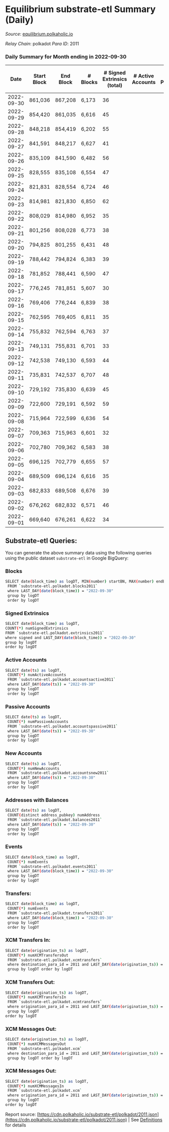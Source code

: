 # Equilibrium substrate-etl Summary (Daily)

_Source_: [equilibrium.polkaholic.io](https://equilibrium.polkaholic.io)

*Relay Chain*: polkadot
*Para ID*: 2011



### Daily Summary for Month ending in 2022-09-30


| Date | Start Block | End Block | # Blocks | # Signed Extrinsics (total) | # Active Accounts | # Passive | # New | # Addresses with Balances | # Events | # Transfers | # XCM Transfers In | # XCM Transfers Out | # XCM In | # XCM Out | Issues | 
| ---- | ----------- | --------- | -------- | --------------------------- | ----------------- | --------- | ----- | ------------------------- | -------- | ----------- | ------------------ | ------------------- | -------- | --------- | ------ |
| 2022-09-30 | 861,036 | 867,208 | 6,173 | 36 |  |  |  | 7,522 | 132,007 |   |   |   |  |  |  |
| 2022-09-29 | 854,420 | 861,035 | 6,616 | 45 |  |  |  |  | 147,046 |   |   |   |  |  |  |
| 2022-09-28 | 848,218 | 854,419 | 6,202 | 55 |  |  |  |  | 133,335 |   |   |   |  |  |  |
| 2022-09-27 | 841,591 | 848,217 | 6,627 | 41 |  |  |  |  | 147,365 |   |   |   |  |  |  |
| 2022-09-26 | 835,109 | 841,590 | 6,482 | 56 |  |  |  |  | 142,614 |   |   |   |  |  |  |
| 2022-09-25 | 828,555 | 835,108 | 6,554 | 47 |  |  |  |  | 145,004 |   |   |   |  |  |  |
| 2022-09-24 | 821,831 | 828,554 | 6,724 | 46 |  |  |  |  | 150,556 |   |   |   |  |  |  |
| 2022-09-23 | 814,981 | 821,830 | 6,850 | 62 |  |  |  |  | 153,796 |   |   |   |  |  |  |
| 2022-09-22 | 808,029 | 814,980 | 6,952 | 35 |  |  |  |  | 157,007 |   |   |   |  |  |  |
| 2022-09-21 | 801,256 | 808,028 | 6,773 | 38 |  |  |  |  | 151,279 |   |   |   |  |  |  |
| 2022-09-20 | 794,825 | 801,255 | 6,431 | 48 |  |  |  | 7,522 | 140,346 |   |   |   |  |  |  |
| 2022-09-19 | 788,442 | 794,824 | 6,383 | 39 |  |  |  | 7,522 | 139,704 |   |   |   |  |  |  |
| 2022-09-18 | 781,852 | 788,441 | 6,590 | 47 |  |  |  | 7,521 | 145,543 |   |   |   |  |  |  |
| 2022-09-17 | 776,245 | 781,851 | 5,607 | 30 |  |  |  |  | 125,413 |   |   |   |  |  |  |
| 2022-09-16 | 769,406 | 776,244 | 6,839 | 38 |  |  |  |  | 155,210 |   |   |   |  |  |  |
| 2022-09-15 | 762,595 | 769,405 | 6,811 | 35 |  |  |  |  | 154,540 |   |   |   |  |  |  |
| 2022-09-14 | 755,832 | 762,594 | 6,763 | 37 |  |  |  |  | 153,467 |   |   |   |  |  |  |
| 2022-09-13 | 749,131 | 755,831 | 6,701 | 33 |  |  |  |  | 151,561 |   |   |   |  |  |  |
| 2022-09-12 | 742,538 | 749,130 | 6,593 | 44 |  |  |  |  | 149,664 |   |   |   |  |  |  |
| 2022-09-11 | 735,831 | 742,537 | 6,707 | 48 |  |  |  |  | 152,254 |   |   |   |  |  |  |
| 2022-09-10 | 729,192 | 735,830 | 6,639 | 45 |  |  |  |  | 150,705 |   |   |   |  |  |  |
| 2022-09-09 | 722,600 | 729,191 | 6,592 | 59 |  |  |  | 7,522 | 149,700 |   |   |   |  |  |  |
| 2022-09-08 | 715,964 | 722,599 | 6,636 | 54 |  |  |  |  | 150,660 |   |   |   |  |  |  |
| 2022-09-07 | 709,363 | 715,963 | 6,601 | 32 |  |  |  |  | 149,785 |   |   |   |  |  |  |
| 2022-09-06 | 702,780 | 709,362 | 6,583 | 38 |  |  |  |  | 149,399 |   | 1 ($0.96) |   | 3 | 2 |  |
| 2022-09-05 | 696,125 | 702,779 | 6,655 | 57 |  |  |  |  | 150,545 |   |   |   |  |  |  |
| 2022-09-04 | 689,509 | 696,124 | 6,616 | 35 |  |  |  |  | 150,170 |   |   |   |  |  |  |
| 2022-09-03 | 682,833 | 689,508 | 6,676 | 39 |  |  |  |  | 151,473 |   |   |   |  |  |  |
| 2022-09-02 | 676,262 | 682,832 | 6,571 | 46 |  |  |  |  | 149,172 |   |   |   |  |  |  |
| 2022-09-01 | 669,640 | 676,261 | 6,622 | 34 |  |  |  |  | 149,842 |   |   |   |  |  |  |

## Substrate-etl Queries:
You can generate the above summary data using the following queries using the public dataset `substrate-etl` in Google BigQuery:

### Blocks
```bash
SELECT date(block_time) as logDT, MIN(number) startBN, MAX(number) endBN, COUNT(*) numBlocks 
 FROM `substrate-etl.polkadot.blocks2011`  
 where LAST_DAY(date(block_time)) = "2022-09-30" 
 group by logDT 
 order by logDT
```

### Signed Extrinsics
```bash
SELECT date(block_time) as logDT, 
COUNT(*) numSignedExtrinsics 
FROM `substrate-etl.polkadot.extrinsics2011`  
where signed and LAST_DAY(date(block_time)) = "2022-09-30" 
group by logDT 
order by logDT
```

### Active Accounts
```bash
SELECT date(ts) as logDT, 
 COUNT(*) numActiveAccounts 
 FROM `substrate-etl.polkadot.accountsactive2011` 
 where LAST_DAY(date(ts)) = "2022-09-30" 
 group by logDT 
 order by logDT
```

### Passive Accounts
```bash
SELECT date(ts) as logDT, 
 COUNT(*) numPassiveAccounts 
 FROM `substrate-etl.polkadot.accountspassive2011` 
 where LAST_DAY(date(ts)) = "2022-09-30" 
 group by logDT 
 order by logDT
```

### New Accounts
```bash
SELECT date(ts) as logDT, 
 COUNT(*) numNewAccounts 
 FROM `substrate-etl.polkadot.accountsnew2011` 
 where LAST_DAY(date(ts)) = "2022-09-30" 
 group by logDT
 order by logDT
```

### Addresses with Balances
```bash
SELECT date(ts) as logDT,
 COUNT(distinct address_pubkey) numAddress 
 FROM `substrate-etl.polkadot.balances2011` 
 where LAST_DAY(date(ts)) = "2022-09-30" 
 group by logDT 
 order by logDT
```

### Events
```bash
SELECT date(block_time) as logDT, 
 COUNT(*) numEvents 
 FROM `substrate-etl.polkadot.events2011` 
 where LAST_DAY(date(block_time)) = "2022-09-30" 
 group by logDT 
 order by logDT
```

### Transfers:
```bash
SELECT date(block_time) as logDT, 
 COUNT(*) numEvents 
 FROM `substrate-etl.polkadot.transfers2011` 
 where LAST_DAY(date(block_time)) = "2022-09-30" 
 group by logDT 
 order by logDT
```

### XCM Transfers In:
```bash
SELECT date(origination_ts) as logDT, 
 COUNT(*) numXCMTransfersOut 
 FROM `substrate-etl.polkadot.xcmtransfers` 
 where destination_para_id = 2011 and LAST_DAY(date(origination_ts)) = "2022-09-30" 
 group by logDT order by logDT
```

### XCM Transfers Out:
```bash
SELECT date(origination_ts) as logDT, 
 COUNT(*) numXCMTransfersIn 
 FROM `substrate-etl.polkadot.xcmtransfers` 
 where origination_para_id = 2011 and LAST_DAY(date(origination_ts)) = "2022-09-30" 
 group by logDT 
order by logDT
```

### XCM Messages Out:
```bash
SELECT date(origination_ts) as logDT, 
 COUNT(*) numXCMMessagesOut 
 FROM `substrate-etl.polkadot.xcm` 
 where destination_para_id = 2011 and LAST_DAY(date(origination_ts)) = "2022-09-30" 
 group by logDT order by logDT
```

### XCM Messages Out:
```bash
SELECT date(origination_ts) as logDT, 
 COUNT(*) numXCMMessagesIn 
 FROM `substrate-etl.polkadot.xcm` 
 where origination_para_id = 2011 and LAST_DAY(date(origination_ts)) = "2022-09-30" 
 group by logDT 
order by logDT
```


Report source: [https://cdn.polkaholic.io/substrate-etl/polkadot/2011.json](https://cdn.polkaholic.io/substrate-etl/polkadot/2011.json) | See [Definitions](/DEFINITIONS.md) for details
